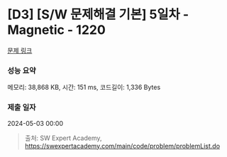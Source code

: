 # [D3] [S/W 문제해결 기본] 5일차 - Magnetic - 1220 

[문제 링크](https://swexpertacademy.com/main/code/problem/problemDetail.do?contestProbId=AV14hwZqABsCFAYD) 

### 성능 요약

메모리: 38,868 KB, 시간: 151 ms, 코드길이: 1,336 Bytes

### 제출 일자

2024-05-03 00:00



> 출처: SW Expert Academy, https://swexpertacademy.com/main/code/problem/problemList.do